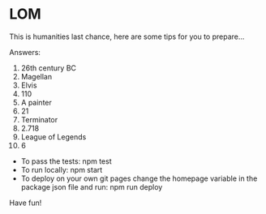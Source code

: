 # LOM
This is humanities last chance, here are some tips for you to prepare...

Answers:
1. 26th century BC
2. Magellan
3. Elvis
4. 110
5. A painter
6. 21
7. Terminator
8. 2.718
9. League of Legends
10. 6

- To pass the tests: npm test
- To run locally: npm start
- To deploy on your own git pages change the homepage variable in the package json file and run: npm run deploy

Have fun!
